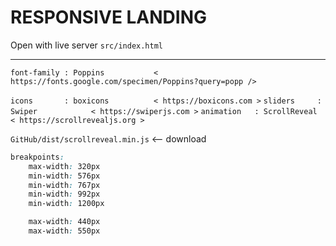 
# RESPONSIVE LANDING

Open with live server `src/index.html`

---

`font-family : Poppins           < https://fonts.google.com/specimen/Poppins?query=popp />`

`icons       : boxicons          < https://boxicons.com >`
`sliders     : Swiper            < https://swiperjs.com >`
`animation   : ScrollReveal      < https://scrollrevealjs.org >`

`GitHub/dist/scrollreveal.min.js`    <-- download

``` css
breakpoints:
    max-width: 320px
    min-width: 576px
    min-width: 767px
    min-width: 992px
    min-width: 1200px

    max-width: 440px
    max-width: 550px
```
